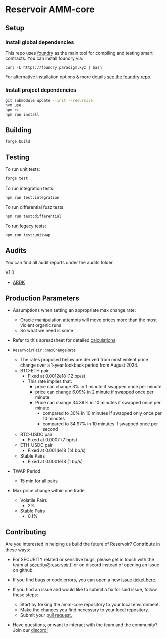 # Reservoir AMM-core

## Setup

### Install global dependencies

This repo uses [foundry](https://github.com/foundry-rs/foundry)
as the main tool for compiling and testing smart contracts. You can install
foundry via:

```shell
curl -L https://foundry.paradigm.xyz | bash
```

For alternative installation options & more details [see the foundry repo](https://github.com/foundry-rs/foundry).

### Install project dependencies

```bash
git submodule update --init --recursive
nvm use
npm ci
npm run install
```

## Building

```bash
forge build
```

## Testing

To run unit tests:

```bash
forge test
```

To run integration tests:

```bash
npm run test:integration
```

To run differential fuzz tests:

```bash
npm run test:differential
```

To run legacy tests:

```bash
npm run test:uniswap
```

## Audits

You can find all audit reports under the audits folder.

V1.0

- [ABDK](./audits/ABDK_ReservoirFi_AMMCore_v_1_0.pdf)

## Production Parameters

- Assumptions when setting an appropriate max change rate: 
  - Oracle manipulation attempts will move prices more than the most violent organic runs
  - So what we need is some 
- Refer to this spreadsheet for detailed [calculations](https://docs.google.com/spreadsheets/d/1oAn8ghqK1MThrgOcHUl8nP_ATTpnlmMqnDtqBXxeHJs/edit#gid=0)

- `ReservoirPair::maxChangeRate`
  - The rates proposed below are derived from most violent price change over a 1-year lookback period from August 2024.
  - BTC-ETH pair
    - Fixed at 0.0012e18 (12 bp/s)
    - This rate implies that:
      - price can change 3% in 1 minute if swapped once per minute 
      - price can change 6.09% in 2 minute if swapped once per minute
      - Price can change 34.39% in 10 minutes if swapped once per minute
        - compared to 30% in 10 minutes if swapped only once per 10 minutes 
        - compared to 34.97% in 10 minutes if swapped once per second
  - BTC-USDC pair 
    - Fixed at 0.0007 (7 bp/s)
  - ETH-USDC pair
    - Fixed at 0.0014e18 (14 bp/s)
  - Stable Pairs
    - Fixed at 0.0001e18 (1 bp/s)

- TWAP Period
    - 15 min for all pairs

- Max price change within one trade
  - Volatile Pairs
    - 2% 
  - Stable Pairs 
    - 0.1%

## Contributing

Are you interested in helping us build the future of Reservoir?
Contribute in these ways:

- For SECURITY related or sensitive bugs, please get in touch with the team
at security@reservoir.fi or on discord instead of opening an issue on github.

- If you find bugs or code errors, you can open a new
[issue ticket here.](https://github.com/reservoir-labs/amm-core/issues/new)

- If you find an issue and would like to submit a fix for said issue, follow
these steps:
  - Start by forking the amm-core repository to your local environment.
  - Make the changes you find necessary to your local repository.
  - Submit your [pull request.](https://github.com/reservoir-labs/amm-core/compare)

- Have questions, or want to interact with the team and the community?
Join our [discord!](https://discord.gg/SZjwsPT7CB)
